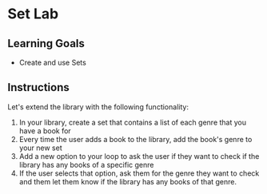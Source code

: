 # Set Lab

## Learning Goals

- Create and use Sets

## Instructions

Let's extend the library with the following functionality:

1. In your library, create a set that contains a list of each genre that you
   have a book for
2. Every time the user adds a book to the library, add the book's genre to your
   new set
3. Add a new option to your loop to ask the user if they want to check if the
   library has any books of a specific genre
4. If the user selects that option, ask them for the genre they want to check
   and them let them know if the library has any books of that genre.
